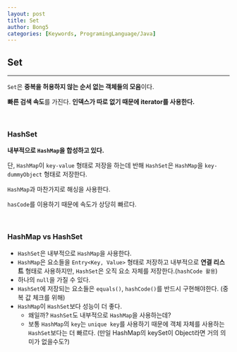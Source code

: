 ```yaml
---
layout: post
title: Set
author: Bong5
categories: [Keywords, ProgramingLanguage/Java]
--- 
```


## Set

---

`Set`은 **중복을 허용하지 않는 순서 없는 객체들의 모음**이다.

**빠른 검색 속도**를 가진다. **인덱스가 따로 없기 때문에 iterator를 사용한다.**

<br>

### HashSet

**내부적으로 `HashMap`을 합성하고 있다.**

단, `HashMap`이 `key-value` 형태로 저장을 하는데 반해 `HashSet`은 `HashMap`을 `key-dummyObject` 형태로 저장한다.

`HashMap`과 마찬가지로 해싱을 사용한다.

`hasCode`를 이용하기 때문에 속도가 상당히 빠르다.

<br>

### HashMap vs HashSet

- `HashSet`은 내부적으로 `HashMap`을 사용한다.
- `HashMap`은 요소들을 `Entry<Key, Value>` 형태로 저장하고 내부적으로  **연결 리스트** 형태로 사용하지만, `HashSet`은 오직 요소 자체를 저장한다.(`hashCode 활용`)
- 하나의 `null`을 가질 수 있다.
- `HashSet`에 저장되는 요소들은 `equals()`, `hashCode()`를 반드시 구현해야한다. (중복 값 체크를 위해)
- `HashMap`이 `HashSet`보다 성능이 더 좋다.
  - 왜일까? `HashSet`도 내부적으로 `HashMap`을 사용하는데?
  - 보통 `HashMap`의 `key`는 `unique key`를 사용하기 때문에 객체 자체를 사용하는 `HashSet`보다는 더 빠르다. (만일 HashMap의 keySet이 Object라면 거의 의미가 없을수도?)
